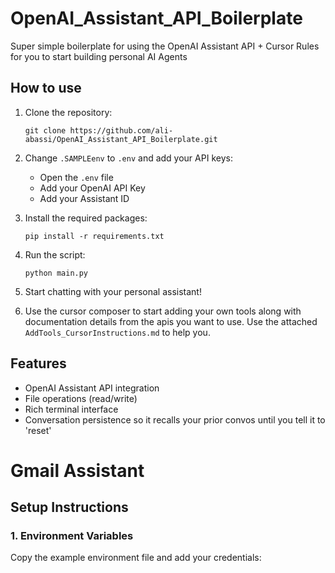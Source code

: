 # OpenAI_Assistant_API_Boilerplate

Super simple boilerplate for using the OpenAI Assistant API + Cursor Rules for you to start building personal AI Agents

## How to use

1. Clone the repository:
   ```
   git clone https://github.com/ali-abassi/OpenAI_Assistant_API_Boilerplate.git
   ```

2. Change `.SAMPLEenv` to `.env` and add your API keys:
   - Open the `.env` file
   - Add your OpenAI API Key
   - Add your Assistant ID

3. Install the required packages:
   ```
   pip install -r requirements.txt
   ```

4. Run the script:
   ```
   python main.py
   ```

5. Start chatting with your personal assistant!

6. Use the cursor composer to start adding your own tools along with documentation details from the apis you want to use. Use the attached `AddTools_CursorInstructions.md` to help you.

## Features

- OpenAI Assistant API integration
- File operations (read/write)
- Rich terminal interface
- Conversation persistence so it recalls your prior convos until you tell it to 'reset'

# Gmail Assistant

## Setup Instructions

### 1. Environment Variables
Copy the example environment file and add your credentials:
